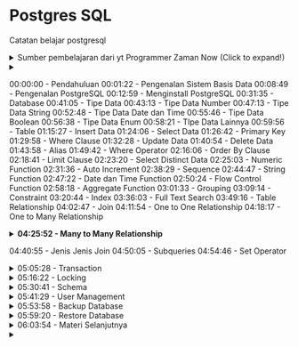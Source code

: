 # Postgres SQL

Catatan belajar postgresql 
<details> 
<summary> Sumber pembelajaran dari yt Programmer Zaman Now (Click to expand!)  </summary>

https://youtu.be/iEeveYoD0SA?si=wGV7oYYJ0rdBuUWG

</details>

<details>
<summary> </summary>
</details>

00:00:00 - Pendahuluan
00:01:22 - Pengenalan Sistem Basis Data
00:08:49 - Pengenalan PostgreSQL
00:12:59 - Menginstall PostgreSQL
00:31:35 - Database
00:41:05 - Tipe Data
00:43:13 - Tipe Data Number
00:47:13 - Tipe Data String
00:52:48 - Tipe Data Date dan Time
00:55:46 - Tipe Data Boolean
00:56:38 - Tipe Data Enum
00:58:21 - TIpe Data Lainnya
00:59:56 - Table
01:15:27 - Insert Data
01:24:06 - Select Data
01:26:42 - Primary Key
01:29:58 - Where Clause
01:32:28 - Update Data
01:40:54 - Delete Data
01:43:58 - Alias
01:49:42 - Where Operator
02:16:06 - Order By Clause
02:18:41 - Limit Clause
02:23:20 - Select Distinct Data
02:25:03 - Numeric Function
02:31:36 - Auto Increment
02:38:29 - Sequence
02:44:47 - String Function
02:47:22 - Date dan Time Function
02:50:24 - Flow Control Function
02:58:18 - Aggregate Function
03:01:33 - Grouping
03:09:14 - Constraint
03:20:44 - Index
03:36:03 - Full Text Search
03:49:16 - Table Relationship
04:02:47 - Join
04:11:54 - One to One Relationship
04:18:17 - One to Many Relationship

<details> 
<summary  style='font-weight:bold'> 04:25:52 - Many to Many Relationship </summary>

* Many to Many adalah relasi dimana ada relasi antara 2 tabel dimana table pertama bisa punya banyak relasi di table kedua, dan table kedua pun punya banyak relasi di table pertama


* Ini memang sedikit membingungkan, bagaimana caranya bisa relasi kebanyakan secara bolak balik, sedangkan di table kita cuma punya 1 kolom?

* Contoh relasi many to many adalah relasi antara produk dan penjualan, dimana setiap produk bisa dijual berkali kali, dan setiap penjualan bisa untuk lebih dari satu produk
</details>


04:40:55 - Jenis Jenis Join
04:50:05 - Subqueries
04:54:46 - Set Operator




<!-- Materi transaction -->
<details>
<summary> 05:05:28 - Transaction </summary>

**Transaction** adalah cara atau mekanisme membungkus beberapa perintah sekaligus menjadi satu operasi, hal ini bertujuan agar data tetap konsisten. Kenapa bisa konsisten? karena semua perintah yang ada dalam transaction harus berhasil semuanya atau gagal semuanya. 

contoh kasus aplikasi belanja online ketika customer menekan tombol pesan maka yt terjadi:

* insert data tabel order pesanan, 
* insert data detail order pesanan,  
* menurunkan quantity di table product dll.

Jika terjadi kesalahan/pembatalan disalah satu perintah harapannya perintah sebelumnya dibatalkan, agar data tetap konsisten. 3 perintah utama ``transaction`` di postgresql yaitu: 

|     Perintah      |       Keterangan       |
|-------------------|------------------------|
| START TRANSACTION | Memulai proses transaksi, proses selanjutnya akan dianggap transaksi sampai perintah COMMIT atau ROLLBACK |
|COMMIT             | Menyimpan secara permanen seluruh proses transaksi |
|ROLLBACK           | Membatalkan secara permanen seluruh proses transaksi |

Fitur transaction ini tidak bisa berpengaruh pada perintah **DDL (Data Definition Language)** seperti perintah merubah struktur, membuat tabel, menambahkan kolom, hapus tabel, hapus DB. Transaction hanya bisa digunakan pada perintah **DML (Data Manipulation Language)** seperti operasi Insert, Update, dan Delete saja.

```sql
-- contoh transaction
start transaction ;
insert into guestbooks(email, title, content)
values ('transaction@pzn.com', 'transaction', 'transaction');

insert into guestbooks(email, title, content)
values ('transaction@pzn.com', 'transaction', 'transaction 2');

insert into guestbooks(email, title, content)
values ('transaction@pzn.com', 'transaction', 'transaction 3');
-- hasil input 3 data diatas muncul di user yang melakukan input saja 
-- hasil input 3 data diatas akan benar-benar maksu jika sudah dicommit
select * from guestbooks;
commit;
```
</details>


<!-- Materi Locking -->
<details>
<summary> 05:16:22 - Locking </summary>

locking adalah proses mengunci data yang ada di DBMS. Misalkan pada saat menggunakan fitur ``transaction`` saat sql belum di ``commit`` atau di ``rollback`` maka datanya itu akan secara otomatis dilock terlebih dahulu sebelum akhirnya data dimasukan atau perintahnya dieksekusi.

```sql 
start transaction;
update products set description = 'mie ayam original enak' where id = 'P0001';
-- saat ini perubahan description pada data P0001 sudah dilock
-- perubahannya hanya akan dilihat oleh sesion/ atau orang tersebut
-- tapi ketika seseorang melakukan perubahan pada P0001 (data yang sama) maka 
-- perubahannya akan ditangguhkan (menunggu) hingga perintah commit disesi ini dilakukan. 
commit;
```
Proses mengunci data sangat penting dilakukan, salah satunya agar data benar-benar terjamin konsistensinya. Karena pada kenyataannya, aplikasi yang akan kita buat pasti digunakan oleh banyak pengguna, dan banyak pengguna tersebut bisa saja akan mengakses data yang sama, jika tidak ada proses locking, bisa dipastikan akan terjadi **RACE CONDITION**, yaitu proses balapan ketika mengubah data yang sama.

Contoh saja, ketika kita belanja di toko online, kita akan balapan membeli barang yang sama, jika data tidak terjaga, bisa jadi kita salah mengupdate stock karena pada saat yang bersamaan banyak yang melakukan perubahan stock barang.

**Locking manual**, saat melakukan perubahan pada data, biasanya kita akan melihat data tersebut (``select``) sebelum merubahnya. Untuk mencegah perubahan data tesebut oleh user lain pada saat kita lihat maka sebaiknya kita gunakan lock pada query select dengan menambahkan perintah ``for update`` pada query ``select`` tersebut. 
```sql 
start transaction;
select * from products where id = 'P0001' for update;
-- data P0001 sudah dilock saat query select,
-- perubahan user lain pada data 'P0001' akan ditangguhkan
```

⚠️ Selain itu ada yang diperhatikan yaitu **Deadlock**, Deadlock adalah situasi ada 2 proses yang saling menunggu satu sama lain, namun data yang ditunggu dua-duanya di lock oleh proses yang lainnya, sehingga proses menunggunya ini tidak akan pernah selesai. Contoh kasus deadlock :
```sql 
-- user ke-1 melakukan SELECT FOR UPDATE didata 'P0001'
start transaction;
select * from products where id = 'P0001' for update;
-- user ke-2 melakukan SELECT FOR UPDATE didata 'P0002'
start transaction;
select * from products where id = 'P0002' for update;
-- lalu user ke-1 melakukan SELECT FOR UPDATE didata 'P0002'
-- dan user ke-2 melakukan SELECT FOR UPDATE didata 'P0001'
```
akhirnya ``proses user ke-1`` dan ``proses user ke-2`` akan saling menunggu dan dari 4 proses ini akan terjadi yang namanya proses deadlock.
![waiting_deadlock](./img/waiting_deadlock.png)


Untungnya postgresql bisa mendeteksi proses deadlock, maka jika terjadi hal serupa postgresql akan otomatis menghentikannya. 
![deadlock](./img/deadlock.png) 
</details>




<!-- Materi schema -->
<details>
<summary>05:30:41 - Schema </summary>
Di POSTGRESQL terdapat fitur schema, secara default saat membuat  table sebenarnya kita membuat dan menyimpan data table kita di dalam schema public. Gambarannya sama seperti kita menyimpan file-file didalam sebuah folder. 

![diagram schema](./img/diagram_schema.png)

Di Postgresql kita bisa membuat schema sendiri, berikut sql untuk schema: 
```sql 
--melihat current schema  
select current_schema();
show search_path;
-- membuat dan emnghapus schema
create schema contoh;
create schema contoh1;
-- hati-hati bisa menghapus seluruh schema 
drop schema contoh;
drop schema contoh1;
-- pindah schema dari public ke contoh
set search_path to contoh;
```
Dengan adanya schema ini memungkinkan kita untuk membuat 2 tabel dengan nama yang sama disatu database tetapi berbeda schema. Saat kita membuat table otomatis table akan dibuat pada schema yang sedang dipilih ``current_schema``. Maka ketika kita ingin mengakses ataupun melakukan perubahan pada schema lain dari schema yang digunakan, kita bisa menambahkan nama ``nama_schema.nama_table`` di sqlnya. Misalkan :
```sql 
-- current_schema di contoh, ingin melihat table produk di schema public:
select * from public.products;
-- currrent_schema di public, ingin membuat table di schema contoh
create table contoh.products(
	id serial not null,
	name varchar(100) not null,
	primary key(id)
);
-- insert ke products yang ada di schema contoh saat berada di schema public
insert into contoh.products(name)
values  ('iphone'),
        ('Play station');
```
</details>




<!-- materi user management -->
<details>
<summary> 05:41:29 - User Management </summary>
Secara default user utama yang dibuat otomatis saat installasi postgres (nama user linux/mac) itu defaultnya memiliki hak akses super administrator. Proses memanage user hanya bisa dilakukan oleh user yang memiliki hak akses super administrator.

> pro tip: sebaiknya saat menggunakan postgresSQL aplikasi yang dibuat/diproduction, tidak disarankan menggunakan user utama. lebih baik membuat user baru yang khusus untuk tiap aplikasi dan dibatasi hak aksesnya untuk tiap user tersebut.

SQL membuat dan menghapus user, detail perintahnya bisa dilihat [disini](https://www.postgresql.org/docs/current/sql-createrole.html). Contoh sql membuat dan menghapus user:
```sql
-- membuat
create role yusuf;
create role anisa;
-- menghapus
drop role yusuf;
drop role anisa;
```
sql merubah user, detail dokumentasinya bisa dilihat [disini](https://www.postgresql.org/docs/current/sql-alterrole.html). Contoh sql merubah user:
```sql
-- merubah password user 
alter role yusuf login password 'rahasia';
alter role anisa login password 'rahasia';
```
Adapun cara untuk memberikan hak akses pada user yaitu dengan ``grant``, detailnya bisa dilihat [disini](https://www.postgresql.org/docs/current/sql-grant.html). Contoh penggunaan grant:
```sql
-- memberi hak akses update, insert, dan select user "yusuf" pada semua table di schema public
grant insert, update, select on all tables in schema public to yusuf;
-- memberi hak akses menggunakan dan update sequence "guestbooks_id_seq" untuk user "yusuf"
grant usage, select, update on guestbooks_id_seq to yusuf;
-- memberi hak akses insert, update, select user "anisa" pada table customer saja
grant insert, update, select on customer to anisa;
```
</details>



<!-- Materi backup -->
<details>
<summary>05:53:58 - Backup Database </summary>

> Pro tips : ada baiknya kita selalu melakukan backup data secara reguler

Untuk melakukan backup database tidak menggunakan perintah SQL, melainkan menggunakan command postgreSQL, namanya adalah ``pg_dump`` [lebih detailnya](https://www.postgresql.org/docs/current/app-pgdump.html).
```
pg_dump --host=localhost --port=5432 --dbname=belajar --username=yourname --format=plain --file=Users/yourname/backup.sql
```
</details>



<!-- materi restore -->
<details>
<summary>05:59:20 - Restore Database </summary>
Buat database baru dengan nama ``belajar_restore``

```sql 
create database belajar_restore;
```
lalu restore backup sebelumnya backup.sql ke db belajar_restore dengan perintah psql :

```
psql --host=localhost --port=5432 --dbname=belajar_restore --username=yourname --file=Users/yourname/backup.sql 
```
</details>



<!-- materi selanjutnya -->
<details>
<summary> 06:03:54 - Materi Selanjutnya</summary>
Postgresql dah tamat materi selanjutnya:

* postgresql ACID
* postgresql table partitioning
* studi kasus database desing psql
* belajar bahasa pemograman
</details>



<details>
<summary> </summary>
</details>


